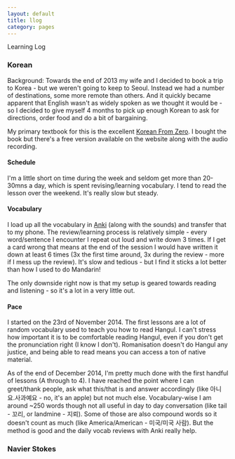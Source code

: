 ```yaml
---
layout: default
title: llog
category: pages
---
```


Learning Log

### Korean ###

Background: Towards the end of 2013 my wife and I decided to book a trip to Korea - but we weren't going to keep to Seoul. Instead we had a number of destinations, some more remote than others. And it quickly became apparent that English wasn't as widely spoken as we thought it would be - so I decided to give myself 4 months to pick up enough Korean to ask for directions, order food and do a bit of bargaining.

My primary textbook for this is the excellent [Korean From Zero](http://koreanfromzero.com/). I bought the book but there's a free version available on the website along with the audio recording.

#### Schedule ####

I'm a little short on time during the week and seldom get more than 20-30mns a day, which is spent revising/learning vocabulary. I tend to read the lesson over the weekend. It's really slow but steady.

#### Vocabulary ####

I load up all the vocabulary in [Anki](http://ankisrs.net) (along with the sounds) and transfer that to my phone. The review/learning process is relatively simple - every word/sentence I encounter I repeat out loud and write down 3 times. If I get a card wrong that means at the end of the session I would have written it down at least 6 times (3x the first time around, 3x during the review - more if I mess up the review). It's slow and tedious - but I find it sticks a lot better than how I used to do Mandarin!

The only downside right now is that my setup is geared towards reading and listening - so it's a lot in a very little out.

#### Pace ####

I started on the 23rd of November 2014. The first lessons are a lot of random vocabulary used to teach you how to read Hangul. I can't stress how important it is to be comfortable reading Hangul, even if you don't get the pronunciation right (I know I don't). Romanisation doesn't do Hangul any justice, and being able to read means you can access a ton of native material.

As of the end of December 2014, I'm pretty much done with the first handful of lessons (A through to 4). I have reached the point where I can greet/thank people, ask what this/that is and answer accordingly (like 아니요.사과예요 - no, it's an apple) but not much else. Vocabulary-wise I am around ~250 words though not all useful in day to day conversation (like tail - 꼬리, or landmine - 지뢰). Some of those are also compound words so it doesn't count as much (like America/American - 미국/미국 사람). But the method is good and the daily vocab reviews with Anki really help.

### Navier Stokes ###
